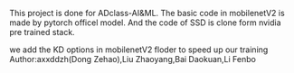 This project is done for ADclass-AI&ML.
The basic code in mobilenetV2 is made by pytorch officel model.
And the code of SSD is clone form nvidia pre trained stack.

we add the KD options in mobilenetV2 floder to speed up our training
Author:axxddzh(Dong Zehao),Liu Zhaoyang,Bai Daokuan,Li Fenbo
